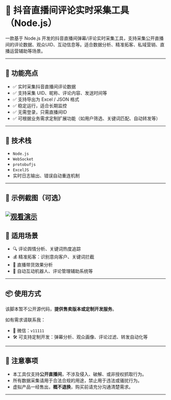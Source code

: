 # 🎯 抖音直播间评论实时采集工具（Node.js）

一款基于 Node.js 开发的抖音直播间弹幕/评论实时采集工具，支持采集公开直播间的评论数据、观众UID、互动信息等。适合数据分析、精准拓客、私域营销、直播运营辅助等场景。

---

## 🚀 功能亮点

- ✅ 实时采集抖音直播间评论数据  
- ✅ 支持采集 UID、昵称、评论内容、发送时间等  
- ✅ 支持导出为 Excel / JSON 格式  
- ✅ 稳定运行，适合长期监控  
- ✅ 无需登录，只需直播间ID
- ✅ 可根据业务需求定制扩展功能（如用户筛选、关键词匹配、自动转发等）

---

## 🧱 技术栈

- `Node.js`
- `WebSocket`
- `protobufjs`
- `ExcelJS`
- 实时日志输出、错误自动重连机制

---

## 📸 示例截图（可选）
[![观看演示](http://img.zhsyh.cn/temp/i.png)](http://img.zhsyh.cn/temp/v.mp4)
---

## 💼 适用场景

- 🔍 评论舆情分析、关键词热度追踪  
- 💰 精准拓客：识别意向客户、关键词拦截  
- 🎯 直播带货效果分析  
- 🔄 自动互动机器人、评论管理辅助系统等

---

## 📦 使用方式

该脚本暂不公开源代码，**提供售卖版本或定制开发服务**。

如有需求请联系我：
- 💬 微信：`v11111`  
- 🛠 可支持定制开发：弹幕分析、观众画像、评论过滤、转发自动化等

---

## 📢 注意事项

- 本工具仅支持**公开直播间**，不涉及侵入、破解、或非授权抓取行为。  
- 所有数据采集请用于合法合规的用途，禁止用于违法或骚扰行为。  
- 虚拟产品一经售出，**概不退换**，购买前请充分沟通清楚需求。

---
